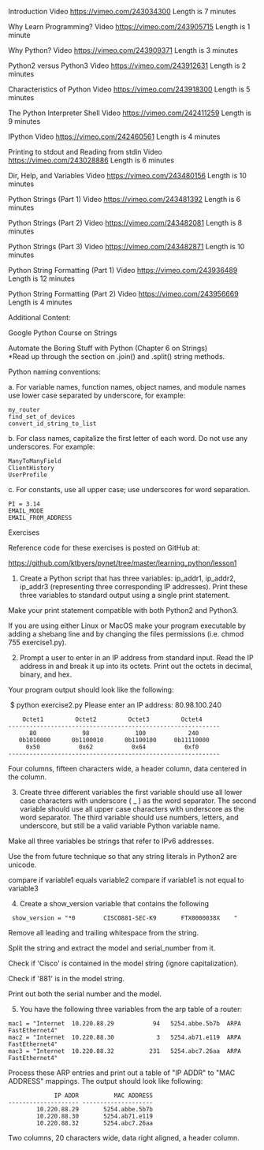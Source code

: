 Introduction
Video https://vimeo.com/243034300
Length is 7 minutes
 

Why Learn Programming?
Video https://vimeo.com/243905715
Length is 1 minute
 

Why Python?
Video https://vimeo.com/243909371
Length is 3 minutes
 

Python2 versus Python3
Video https://vimeo.com/243912631
Length is 2 minutes
 

Characteristics of Python
Video https://vimeo.com/243918300
Length is 5 minutes
 

The Python Interpreter Shell
Video https://vimeo.com/242411259
Length is 9 minutes
 

IPython
Video https://vimeo.com/242460561
Length is 4 minutes
 

Printing to stdout and Reading from stdin
Video https://vimeo.com/243028886
Length is 6 minutes
 

Dir, Help, and Variables​
Video https://vimeo.com/243480156
Length is 10 minutes
 

Python Strings (Part 1)
Video https://vimeo.com/243481392
Length is 6 minutes
 

Python Strings (Part 2)
Video https://vimeo.com/243482081
Length is 8 minutes
 

Python Strings (Part 3)
Video https://vimeo.com/243482871
Length is 10 minutes
 

Python String Formatting (Part 1)
Video https://vimeo.com/243936489
Length is 12 minutes
 

Python String Formatting (Part 2)
Video https://vimeo.com/243956669
Length is 4 minutes 



 

Additional Content:

Google Python Course on Strings


Automate the Boring Stuff with Python (Chapter 6 on Strings)     
*Read up through the section on .join() and .split() string methods.

 

Python naming conventions:

a. For variable names, function names, object names, and module names use lower case separated by underscore, for example:

```
my_router
find_set_of_devices
convert_id_string_to_list
```

b. For class names, capitalize the first letter of each word.  Do not use any underscores.  For example:

```
ManyToManyField
ClientHistory
UserProfile
```
c. For constants, use all upper case; use underscores for word separation.
```
PI = 3.14
EMAIL_MODE
EMAIL_FROM_ADDRESS
``` 


 

Exercises

Reference code for these exercises is posted on GitHub at:

https://github.com/ktbyers/pynet/tree/master/learning_python/lesson1



1. Create a Python script that has three variables: ip_addr1, ip_addr2, ip_addr3 (representing three corresponding IP addresses). Print these three variables to standard output using a single print statement.

Make your print statement compatible with both Python2 and Python3.

If you are using either Linux or MacOS make your program executable by adding a shebang line and by changing the files permissions (i.e. chmod 755 exercise1.py).



2. Prompt a user to enter in an IP address from standard input. Read the IP address in and break it up into its octets. Print out the octets in decimal, binary, and hex.

Your program output should look like the following:

​ $ python exercise2.py 
Please enter an IP address: 80.98.100.240

```
    Octet1         Octet2         Octet3         Octet4     
------------------------------------------------------------
      80             98             100            240      
   0b1010000      0b1100010      0b1100100     0b11110000   
     0x50           0x62           0x64           0xf0      
------------------------------------------------------------
```

Four columns, fifteen characters wide, a header column, data centered in the column.



3.   Create three different variables the first variable should use all lower case characters with underscore ( _ ) as the word separator. The second variable should use all upper case characters with underscore as the word separator. The third variable should use numbers, letters, and underscore, but still be a valid variable Python variable name.

Make all three variables be strings that refer to IPv6 addresses.

Use the from future technique so that any string literals in Python2 are unicode.

compare if variable1 equals variable2
compare if variable1 is not equal to variable3



4. Create a show_version variable that contains the following

```
 show_version = "*0        CISCO881-SEC-K9       FTX0000038X    " 
```

Remove all leading and trailing whitespace from the string.

Split the string and extract the model and serial_number from it.

Check if 'Cisco' is contained in the model string (ignore capitalization).

Check if '881' is in the model string.

Print out both the serial number and the model.



5. You have the following three variables from the arp table of a router:

```
mac1 = "Internet  10.220.88.29           94   5254.abbe.5b7b  ARPA   FastEthernet4"
mac2 = "Internet  10.220.88.30            3   5254.ab71.e119  ARPA   FastEthernet4"
mac3 = "Internet  10.220.88.32          231   5254.abc7.26aa  ARPA   FastEthernet4"
```

Process these ARP entries and print out a table of "IP ADDR" to "MAC ADDRESS" mappings. The output should look like following:

```
             IP ADDR          MAC ADDRESS
-------------------- --------------------
        10.220.88.29       5254.abbe.5b7b
        10.220.88.30       5254.ab71.e119
        10.220.88.32       5254.abc7.26aa
```

Two columns, 20 characters wide, data right aligned, a header column.